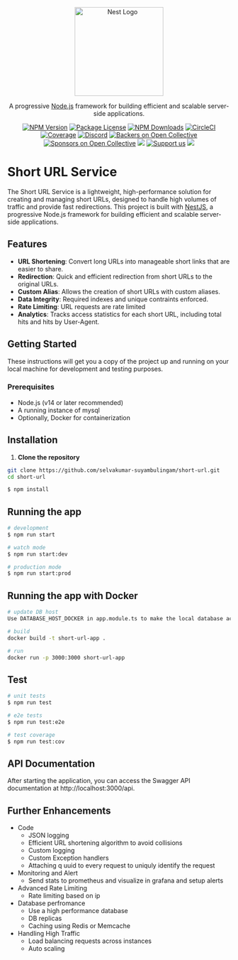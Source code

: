 <p align="center">
  <a href="http://nestjs.com/" target="blank"><img src="https://nestjs.com/img/logo-small.svg" width="200" alt="Nest Logo" /></a>
</p>

[circleci-image]: https://img.shields.io/circleci/build/github/nestjs/nest/master?token=abc123def456
[circleci-url]: https://circleci.com/gh/nestjs/nest

  <p align="center">A progressive <a href="http://nodejs.org" target="_blank">Node.js</a> framework for building efficient and scalable server-side applications.</p>
    <p align="center">
<a href="https://www.npmjs.com/~nestjscore" target="_blank"><img src="https://img.shields.io/npm/v/@nestjs/core.svg" alt="NPM Version" /></a>
<a href="https://www.npmjs.com/~nestjscore" target="_blank"><img src="https://img.shields.io/npm/l/@nestjs/core.svg" alt="Package License" /></a>
<a href="https://www.npmjs.com/~nestjscore" target="_blank"><img src="https://img.shields.io/npm/dm/@nestjs/common.svg" alt="NPM Downloads" /></a>
<a href="https://circleci.com/gh/nestjs/nest" target="_blank"><img src="https://img.shields.io/circleci/build/github/nestjs/nest/master" alt="CircleCI" /></a>
<a href="https://coveralls.io/github/nestjs/nest?branch=master" target="_blank"><img src="https://coveralls.io/repos/github/nestjs/nest/badge.svg?branch=master#9" alt="Coverage" /></a>
<a href="https://discord.gg/G7Qnnhy" target="_blank"><img src="https://img.shields.io/badge/discord-online-brightgreen.svg" alt="Discord"/></a>
<a href="https://opencollective.com/nest#backer" target="_blank"><img src="https://opencollective.com/nest/backers/badge.svg" alt="Backers on Open Collective" /></a>
<a href="https://opencollective.com/nest#sponsor" target="_blank"><img src="https://opencollective.com/nest/sponsors/badge.svg" alt="Sponsors on Open Collective" /></a>
  <a href="https://paypal.me/kamilmysliwiec" target="_blank"><img src="https://img.shields.io/badge/Donate-PayPal-ff3f59.svg"/></a>
    <a href="https://opencollective.com/nest#sponsor"  target="_blank"><img src="https://img.shields.io/badge/Support%20us-Open%20Collective-41B883.svg" alt="Support us"></a>
  <a href="https://twitter.com/nestframework" target="_blank"><img src="https://img.shields.io/twitter/follow/nestframework.svg?style=social&label=Follow"></a>
</p>
  <!--[![Backers on Open Collective](https://opencollective.com/nest/backers/badge.svg)](https://opencollective.com/nest#backer)
  [![Sponsors on Open Collective](https://opencollective.com/nest/sponsors/badge.svg)](https://opencollective.com/nest#sponsor)-->

# Short URL Service

The Short URL Service is a lightweight, high-performance solution for creating and managing short URLs, designed to handle high volumes of traffic and provide fast redirections. This project is built with [NestJS](https://nestjs.com/), a progressive Node.js framework for building efficient and scalable server-side applications.

## Features

- **URL Shortening**: Convert long URLs into manageable short links that are easier to share.
- **Redirection**: Quick and efficient redirection from short URLs to the original URLs.
- **Custom Alias**: Allows the creation of short URLs with custom aliases.
- **Data Integrity**: Required indexes and unique contraints enforced.
- **Rate Limiting**: URL requests are rate limited
- **Analytics**: Tracks access statistics for each short URL, including total hits and hits by User-Agent.

## Getting Started

These instructions will get you a copy of the project up and running on your local machine for development and testing purposes.

### Prerequisites

- Node.js (v14 or later recommended)
- A running instance of mysql
- Optionally, Docker for containerization

## Installation

1. **Clone the repository**

```bash
git clone https://github.com/selvakumar-suyambulingam/short-url.git
cd short-url
```

```bash
$ npm install
```

## Running the app

```bash
# development
$ npm run start

# watch mode
$ npm run start:dev

# production mode
$ npm run start:prod
```

## Running the app with Docker

```bash
# update DB host
Use DATABASE_HOST_DOCKER in app.module.ts to make the local database accessible from docker

# build
docker build -t short-url-app .

# run
docker run -p 3000:3000 short-url-app
```

## Test

```bash
# unit tests
$ npm run test

# e2e tests
$ npm run test:e2e

# test coverage
$ npm run test:cov
```

## API Documentation

After starting the application, you can access the Swagger API documentation at http://localhost:3000/api.

## Further Enhancements
- Code
  - JSON logging
  - Efficient URL shortening algorithm to avoid collisions
  - Custom logging
  - Custom Exception handlers
  - Attaching q uuid to every request to uniquly identify the request
- Monitoring and Alert
  - Send stats to prometheus and visualize in grafana and setup alerts
- Advanced Rate Limiting
  - Rate limiting based on ip
- Database perfromance
  - Use a high performance database
  - DB replicas
  - Caching using Redis or Memcache
- Handling High Traffic
  - Load balancing requests across instances
  - Auto scaling

